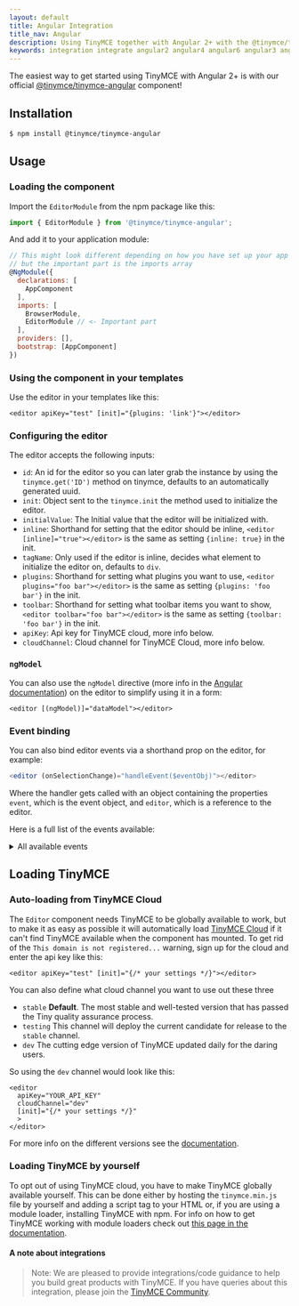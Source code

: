 ```yaml
---
layout: default
title: Angular Integration
title_nav: Angular
description: Using TinyMCE together with Angular 2+ with the @tinymce/tinymce-angular component
keywords: integration integrate angular2 angular4 angular6 angular3 angular5 angularjs
---
```


The easiest way to get started using TinyMCE with Angular 2+ is with our official [@tinymce/tinymce-angular](https://github.com/tinymce/tinymce-angular) component!

## Installation

```sh
$ npm install @tinymce/tinymce-angular
```

## Usage
### Loading the component

Import the `EditorModule` from the npm package like this:

```js
import { EditorModule } from '@tinymce/tinymce-angular';
```
And add it to your application module:

```js
// This might look different depending on how you have set up your app
// but the important part is the imports array
@NgModule({
  declarations: [
    AppComponent
  ],
  imports: [
    BrowserModule,
    EditorModule // <- Important part
  ],
  providers: [],
  bootstrap: [AppComponent]
})
```

### Using the component in your templates

Use the editor in your templates like this:

```tsx
<editor apiKey="test" [init]="{plugins: 'link'}"></editor>
```

### Configuring the editor

The editor accepts the following inputs:

* `id`: An id for the editor so you can later grab the instance by using the `tinymce.get('ID')` method on tinymce, defaults to an automatically generated uuid.
* `init`: Object sent to the `tinymce.init` the method used to initialize the editor.
* `initialValue`: The Initial value that the editor will be initialized with.
* `inline`: Shorthand for setting that the editor should be inline, `<editor [inline]="true"></editor>` is the same as setting `{inline: true}` in the init.
* `tagName`: Only used if the editor is inline, decides what element to initialize the editor on, defaults to `div`.
* `plugins`: Shorthand for setting what plugins you want to use, `<editor plugins="foo bar"></editor>` is the same as setting `{plugins: 'foo bar'}` in the init.
* `toolbar`: Shorthand for setting what toolbar items you want to show, `<editor toolbar="foo bar"></editor>` is the same as setting `{toolbar: 'foo bar'}` in the init.
* `apiKey`: Api key for TinyMCE cloud, more info below.
* `cloudChannel`: Cloud channel for TinyMCE Cloud, more info below.

### `ngModel`

You can also use the `ngModel` directive (more info in the [Angular documentation](https://angular.io/api/forms/NgModel)) on the editor to simplify using it in a form:

```tsx
<editor [(ngModel)]="dataModel"></editor>
```

### Event binding

You can also bind editor events via a shorthand prop on the editor, for example:
```js
<editor (onSelectionChange)="handleEvent($eventObj)"></editor>
```
Where the handler gets called with an object containing the properties `event`, which is the event object, and `editor`, which is a reference to the editor.

Here is a full list of the events available:
<details>
<summary>All available events</summary>

* `onActivate`
* `onAddUndo`
* `onBeforeAddUndo`
* `onBeforeExecCommand`
* `onBeforeGetContent`
* `onBeforeRenderUI`
* `onBeforeSetContent`
* `onBeforePaste`
* `onBlur`
* `onChange`
* `onClearUndos`
* `onClick`
* `onContextMenu`
* `onCopy`
* `onCut`
* `onDblclick`
* `onDeactivate`
* `onDirty`
* `onDrag`
* `onDragDrop`
* `onDragEnd`
* `onDragGesture`
* `onDragOver`
* `onDrop`
* `onExecCommand`
* `onFocus`
* `onFocusIn`
* `onFocusOut`
* `onGetContent`
* `onHide`
* `onInit`
* `onKeyDown`
* `onKeyPress`
* `onKeyUp`
* `onLoadContent`
* `onMouseDown`
* `onMouseEnter`
* `onMouseLeave`
* `onMouseMove`
* `onMouseOut`
* `onMouseOver`
* `onMouseUp`
* `onNodeChange`
* `onObjectResizeStart`
* `onObjectResized`
* `onObjectSelected`
* `onPaste`
* `onPostProcess`
* `onPostRender`
* `onPreInit`
* `onPreProcess`
* `onProgressState`
* `onRedo`
* `onRemove`
* `onReset`
* `onSaveContent`
* `onSelectionChange`
* `onSetAttrib`
* `onSetContent`
* `onShow`
* `onSubmit`
* `onUndo`
* `onVisualAid`
</details>

## Loading TinyMCE
### Auto-loading from TinyMCE Cloud
The `Editor` component needs TinyMCE to be globally available to work, but to make it as easy as possible it will automatically load [TinyMCE Cloud]({{site.baseurl}}/cloud-deployment-guide/) if it can't find TinyMCE available when the component has mounted. To get rid of the `This domain is not registered...` warning, sign up for the cloud and enter the api key like this:

```tsx
<editor apiKey="test" [init]="{/* your settings */}"></editor>
```

You can also define what cloud channel you want to use out these three
* `stable` **Default**. The most stable and well-tested version that has passed the Tiny quality assurance process.
* `testing` This channel will deploy the current candidate for release to the `stable` channel.
* `dev` The cutting edge version of TinyMCE updated daily for the daring users.

So using the `dev` channel would look like this:

```tsx
<editor
  apiKey="YOUR_API_KEY"
  cloudChannel="dev"
  [init]="{/* your settings */}"
  >
</editor>
```

For more info on the different versions see the [documentation]({{site.baseurl}}/cloud-deployment-guide/editor-plugin-version/#devtestingandstablereleases).

### Loading TinyMCE by yourself

To opt out of using TinyMCE cloud, you have to make TinyMCE globally available yourself. This can be done either by hosting the `tinymce.min.js` file by yourself and adding a script tag to your HTML or, if you are using a module loader, installing TinyMCE with npm. For info on how to get TinyMCE working with module loaders check out [this page in the documentation]({{site.baseurl}}/advanced/usage-with-module-loaders/).


#### A note about integrations

> Note:  We are pleased to provide integrations/code guidance to help you build great products with TinyMCE. If you have queries about this integration, please join the [TinyMCE Community](https://community.tinymce.com).
